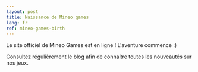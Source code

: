```yaml
---
layout: post
title: Naissance de Mineo games
lang: fr
ref: mineo-games-birth
---
```


Le site officiel de Mineo Games est en ligne ! L'aventure commence :)

Consultez régulièrement le blog afin de connaître toutes les nouveautés sur nos jeux.
